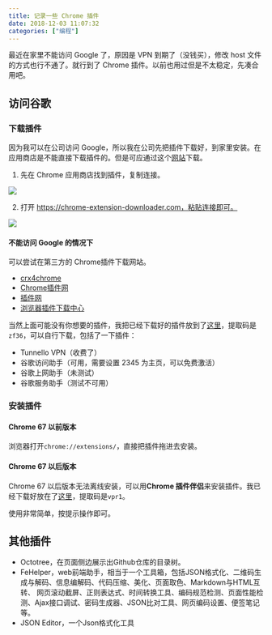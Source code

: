 ```yaml
---
title: 记录一些 Chrome 插件
date: 2018-12-03 11:07:32
categories: ["编程"]
---
```


最近在家里不能访问 Google 了，原因是 VPN 到期了（没钱买），修改 host 文件的方式也行不通了。就行到了 Chrome 插件。以前也用过但是不太稳定，先凑合用吧。

<!-- more -->

## 访问谷歌
### 下载插件

因为我可以在公司访问 Google，所以我在公司先把插件下载好，到家里安装。在应用商店是不能直接下载插件的。但是可应通过这个[网站](https://chrome-extension-downloader.com/)下载。
1. 先在 Chrome 应用商店找到插件，复制连接。

![](/images/chrome-extensions/chrome1.jpg)

2. 打开 https://chrome-extension-downloader.com，粘贴连接即可。

![](/images/chrome-extensions/chrome2.jpg)

#### 不能访问 Google 的情况下
可以尝试在第三方的 Chrome插件下载网站。

- [crx4chrome](https://www.crx4chrome.com/)
- [Chrome插件网](http://chromecj.com/)
- [插件网](http://www.cnplugins.com/)
- [浏览器插件下载中心](https://www.chromefor.com/)

当然上面可能没有你想要的插件，我把已经下载好的插件放到了[这里](https://pan.baidu.com/s/1VMRNvrfzauwAvQhAOLy1Vw)，提取码是`zf36`，可以自行下载，包括了一下插件：

- Tunnello VPN（收费了）
- 谷歌访问助手（可用，需要设置 2345 为主页，可以免费激活）
- 谷歌上网助手（未测试）
- 谷歌服务助手（测试不可用）

### 安装插件
#### Chrome 67 以前版本
浏览器打开`chrome://extensions/`，直接把插件拖进去安装。

#### Chrome 67 以后版本
Chrome 67 以后版本无法离线安装，可以用**Chrome 插件伴侣**来安装插件。我已经下载好放在了[这里](https://pan.baidu.com/s/1QVXauUSn87dJ2N6eo1e_9g)，提取码是`vpr1`。

使用非常简单，按提示操作即可。

## 其他插件
- Octotree，在页面侧边展示出Github仓库的目录树。
- FeHelper，web前端助手，相当于一个工具箱，包括JSON格式化、二维码生成与解码、信息编解码、代码压缩、美化、页面取色、Markdown与HTML互转、
网页滚动截屏、正则表达式、时间转换工具、编码规范检测、页面性能检测、Ajax接口调试、密码生成器、JSON比对工具、网页编码设置、便签笔记等。
- JSON Editor，一个Json格式化工具